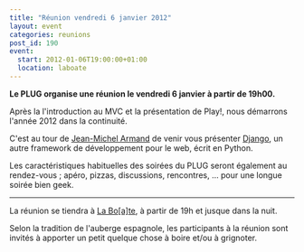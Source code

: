 ```yaml
---
title: "Réunion vendredi 6 janvier 2012"
layout: event
categories: reunions
post_id: 190
event:
  start: 2012-01-06T19:00:00+01:00
  location: laboate
---
```

**Le PLUG organise une réunion le vendredi 6 janvier à partir de 19h00.**

Après la l'introduction au MVC et la présentation de Play!, nous démarrons l'année 2012 dans la continuité.

C'est au tour de [Jean-Michel Armand](http://twitter.com/MrJMad) de venir vous présenter [Django](https://www.djangoproject.com/), un autre framework de développement pour le web, écrit en Python.

Les caractéristiques habituelles des soirées du PLUG seront également au rendez-vous ; apéro, pizzas, discussions, rencontres, … pour une longue soirée bien geek.

----
La réunion se tiendra à [La Bo\[a\]te](http://laboate.com/), à partir de 19h et jusque dans la nuit.

Selon la tradition de l'auberge espagnole, les participants à la réunion sont invités à apporter un petit quelque chose à boire et/ou à grignoter.
